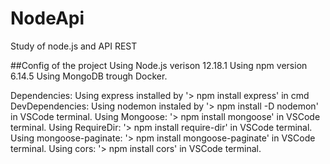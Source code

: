 # NodeApi
Study of node.js and API REST

##Config of the project
Using Node.js verison 12.18.1
Using npm version 6.14.5
Using MongoDB trough Docker.

Dependencies:
	Using express installed by '> npm install express' in cmd
DevDependencies:
	Using nodemon instaled by '> npm install -D nodemon' in VSCode terminal.
	Using Mongoose: '> npm install mongoose' in VSCode terminal.
	Using RequireDir: '> npm install require-dir' in VSCode terminal.
	Using mongoose-paginate: '> npm install mongoose-paginate' in VSCode terminal.
	Using cors: '> npm install cors' in VSCode terminal.